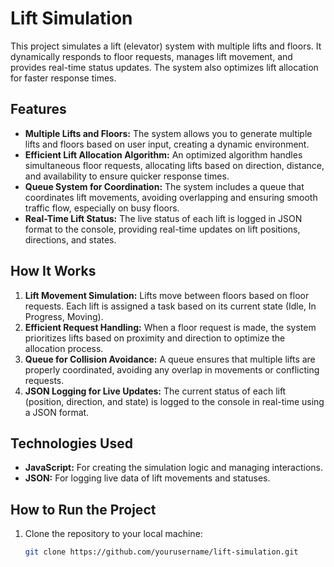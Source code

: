 # Lift Simulation

This project simulates a lift (elevator) system with multiple lifts and floors. It dynamically responds to floor requests, manages lift movement, and provides real-time status updates. The system also optimizes lift allocation for faster response times.

## Features

- **Multiple Lifts and Floors:** The system allows you to generate multiple lifts and floors based on user input, creating a dynamic environment.
- **Efficient Lift Allocation Algorithm:** An optimized algorithm handles simultaneous floor requests, allocating lifts based on direction, distance, and availability to ensure quicker response times.
- **Queue System for Coordination:** The system includes a queue that coordinates lift movements, avoiding overlapping and ensuring smooth traffic flow, especially on busy floors.
- **Real-Time Lift Status:** The live status of each lift is logged in JSON format to the console, providing real-time updates on lift positions, directions, and states.

## How It Works

1. **Lift Movement Simulation:** Lifts move between floors based on floor requests. Each lift is assigned a task based on its current state (Idle, In Progress, Moving).
2. **Efficient Request Handling:** When a floor request is made, the system prioritizes lifts based on proximity and direction to optimize the allocation process.
3. **Queue for Collision Avoidance:** A queue ensures that multiple lifts are properly coordinated, avoiding any overlap in movements or conflicting requests.
4. **JSON Logging for Live Updates:** The current status of each lift (position, direction, and state) is logged to the console in real-time using a JSON format.

## Technologies Used

- **JavaScript:** For creating the simulation logic and managing interactions.
- **JSON:** For logging live data of lift movements and statuses.

## How to Run the Project

1. Clone the repository to your local machine:

   ```bash
   git clone https://github.com/yourusername/lift-simulation.git
